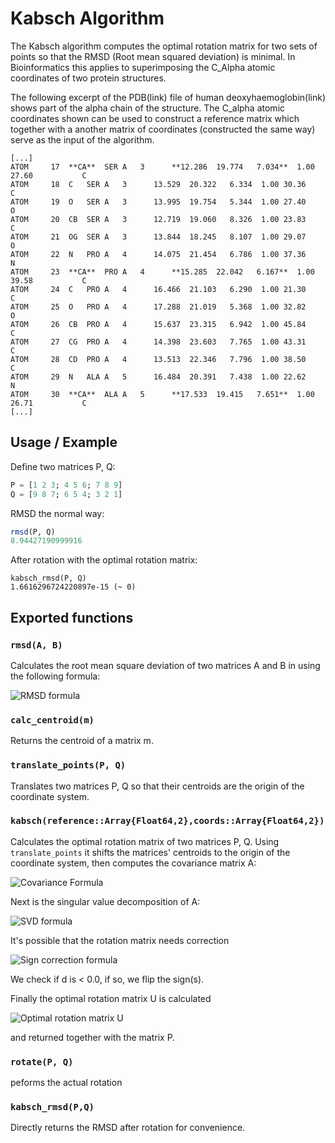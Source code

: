 # Kabsch Algorithm

The Kabsch algorithm computes the optimal rotation matrix for two sets of points so that the RMSD (Root mean squared deviation) is minimal. In Bioinformatics this applies to superimposing the C_Alpha atomic coordinates of two protein structures. 

The following excerpt of the PDB(link) file of human deoxyhaemoglobin(link) shows part of the alpha chain of the structure. The C_alpha atomic coordinates shown can be used to construct a reference matrix which together with a another matrix of coordinates (constructed the same way) serve as the input of the algorithm.

```
[...]
ATOM     17  **CA**  SER A   3      **12.286  19.774   7.034**  1.00 27.60           C  
ATOM     18  C   SER A   3      13.529  20.322   6.334  1.00 30.36           C  
ATOM     19  O   SER A   3      13.995  19.754   5.344  1.00 27.40           O  
ATOM     20  CB  SER A   3      12.719  19.060   8.326  1.00 23.83           C  
ATOM     21  OG  SER A   3      13.844  18.245   8.107  1.00 29.07           O  
ATOM     22  N   PRO A   4      14.075  21.454   6.786  1.00 37.36           N  
ATOM     23  **CA**  PRO A   4      **15.285  22.042   6.167**  1.00 39.58           C  
ATOM     24  C   PRO A   4      16.466  21.103   6.290  1.00 21.30           C  
ATOM     25  O   PRO A   4      17.288  21.019   5.368  1.00 32.82           O  
ATOM     26  CB  PRO A   4      15.637  23.315   6.942  1.00 45.84           C  
ATOM     27  CG  PRO A   4      14.398  23.603   7.765  1.00 43.31           C  
ATOM     28  CD  PRO A   4      13.513  22.346   7.796  1.00 38.50           C  
ATOM     29  N   ALA A   5      16.484  20.391   7.438  1.00 22.62           N  
ATOM     30  **CA**  ALA A   5      **17.533  19.415   7.651**  1.00 26.71           C 
[...]
```

## Usage / Example

Define two matrices P, Q:
```julia
P = [1 2 3; 4 5 6; 7 8 9]
Q = [9 8 7; 6 5 4; 3 2 1]
```

RMSD the normal way:

```julia
rmsd(P, Q)
8.94427190999916
```
After rotation with the optimal rotation matrix:
```
kabsch_rmsd(P, Q)
1.6616296724220897e-15 (~ 0)
``` 
## Exported functions

### `rmsd(A, B)`

Calculates the root mean square deviation of two matrices A and B in using the following formula:

![RMSD formula][rmsd-formula]

### `calc_centroid(m)`

Returns the centroid of a matrix m.

### `translate_points(P, Q)`

Translates two matrices P, Q so that their centroids are the origin of the coordinate system.

### `kabsch(reference::Array{Float64,2},coords::Array{Float64,2})`

Calculates the optimal rotation matrix of two matrices P, Q.
Using `translate_points` it shifts the matrices' centroids to the origin of the coordinate system, then computes the covariance matrix A:

![Covariance Formula][cov-formula]

Next is the singular value decomposition of A:

![SVD formula][svd-formula]

It's possible that the rotation matrix needs correction

![Sign correction formula][correction-formula]

We check if d is < 0.0, if so, we flip the sign(s).

Finally the optimal rotation matrix U is calculated

![Optimal rotation matrix U][optu-formula]



and returned together with the matrix P.

### `rotate(P, Q)`

peforms the actual rotation

### `kabsch_rmsd(P,Q)`
Directly returns the RMSD after rotation for convenience.


[rmsd-formula]: http://upload.wikimedia.org/math/2/4/6/24612ddd0afbb048bb37093de3ac88fa.png "RMSD Formula"
[cov-formula]: http://upload.wikimedia.org/math/c/b/8/cb8ca6c9c787b2d8a0fd2bf3daad5a0f.png "Covariance matrix formula"
[svd-formula]: http://upload.wikimedia.org/math/4/3/d/43dd92d762ec8b8acf2a5e299b90038a.png "SVD Formula"
[correction-formula]: http://upload.wikimedia.org/math/6/c/6/6c68ceda711c032f1f90b7bf03d38cae.png "Sign correction formula"
[optu-formula]: http://upload.wikimedia.org/math/1/e/d/1ed72885bd9cd4105593aea62883e5a7.png "Optimal rotation matrix U"